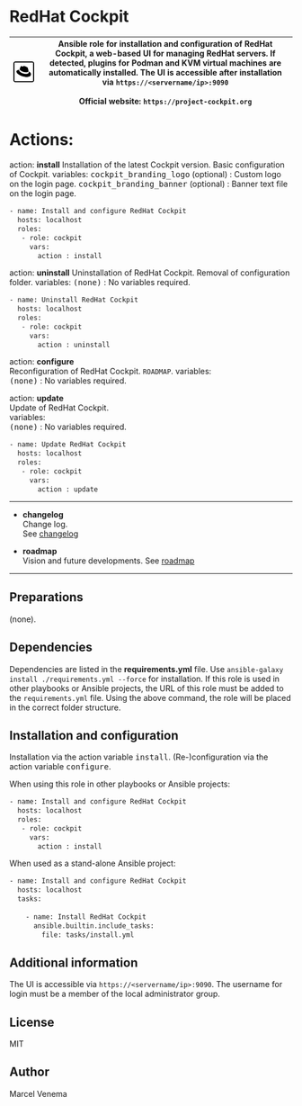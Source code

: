 # RedHat Cockpit

| ![Cockpit Icon](media/icon_cockpit.png) | Ansible role for installation and configuration of RedHat Cockpit, a web-based UI for managing RedHat servers. If detected, plugins for Podman and KVM virtual machines are automatically installed. The UI is accessible after installation via `https://<servername/ip>:9090`<br/><br/>Official website: `https://project-cockpit.org`
|---|---|

# Actions:

action: **install**
Installation of the latest Cockpit version. Basic configuration of Cockpit.
variables:
<kbd>cockpit_branding_logo</kbd> (optional) : Custom logo on the login page.
<kbd>cockpit_branding_banner</kbd> (optional) : Banner text file on the login page.  


```
- name: Install and configure RedHat Cockpit
  hosts: localhost
  roles:
   - role: cockpit
     vars:
       action : install
```


action: **uninstall**
Uninstallation of RedHat Cockpit. Removal of configuration folder.
variables:
<kbd>(none)</kbd> : No variables required.

```
- name: Uninstall RedHat Cockpit
  hosts: localhost
  roles:
   - role: cockpit
     vars:
       action : uninstall
```



action: **configure**<br/>
Reconfiguration of RedHat Cockpit. `ROADMAP`.
variables:<br/>
<kbd>(none)</kbd> : No variables required.


action: **update**<br/>
Update of RedHat Cockpit.<br/>
variables:<br/>
<kbd>(none)</kbd> : No variables required.

```
- name: Update RedHat Cockpit
  hosts: localhost
  roles:
   - role: cockpit
     vars:
       action : update
```

***

- **changelog**<br/>
  Change log.<br/>
  See [changelog](CHANGELOG.md)



- **roadmap**<br/>
  Vision and future developments.
  See [roadmap](ROADMAP.md)

***


## Preparations
(none).


## Dependencies
Dependencies are listed in the **requirements.yml** file. Use `ansible-galaxy install ./requirements.yml --force` for installation.
If this role is used in other playbooks or Ansible projects, the URL of this role must be added to the `requirements.yml` file. Using the above command, the role will be placed in the correct folder structure.


## Installation and configuration
Installation via the action variable <kbd>install</kbd>. (Re-)configuration via the action variable <kbd>configure</kbd>.

When using this role in other playbooks or Ansible projects:
```
- name: Install and configure RedHat Cockpit
  hosts: localhost
  roles:
   - role: cockpit
     vars:
       action : install
```

When used as a stand-alone Ansible project:
```
- name: Install and configure RedHat Cockpit
  hosts: localhost
  tasks:

    - name: Install RedHat Cockpit
      ansible.builtin.include_tasks:
        file: tasks/install.yml
```

## Additional information
The UI is accessible via `https://<servername/ip>:9090`. The username for login must be a member of the local administrator group.

## License
MIT

## Author
Marcel Venema
